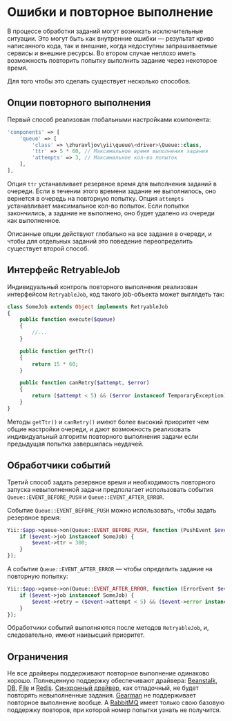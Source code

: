 Ошибки и повторное выполнение
=============================

В процессе обработки заданий могут возникать исключительные ситуации. Это могут быть как внутренние
ошибки — результат криво написанного кода, так и внешние, когда недоступны запрашиваетмые сервисы
и внешние ресурсы. Во втором случае неплохо иметь возможность повторить попытку выполнить задание
через некоторое время. 

Для того чтобы это сделать существует несколько способов.

Опции повторного выполнения
---------------------------

Первый способ реализован глобальными настройками компонента:
 
```php
'components' => [
    'queue' => [
        'class' => \zhuravljov\yii\queue\<driver>\Queue::class,
        'ttr' => 5 * 60, // Максимальное время выполнения задания 
        'attempts' => 3, // Максимальное кол-во попыток
    ],
],
```

Опция `ttr` устанавливает резервное время для выполнения заданий в очереди. Если в течении этого
времени задание не выполнилось, оно вернется в очередь на повторную попытку. Опция `attempts`
устанавливает максимальное кол-во попыток. Если попытки закончились, а задание не выполнено, оно
будет удалено из очереди как выполненное.

Описанные опции действуют глобально на все задания в очереди, и чтобы для отдельных заданий это
поведение переопределить существует второй способ.

Интерфейс RetryableJob
----------------------

Индивидуальный контроль повторного выполнения реализован интерфейсом `RetryableJob`, код такого
job-объекта может выглядеть так:

```php
class SomeJob extends Object implements RetryableJob
{
    public function execute($queue)
    {
        //...
    }

    public function getTtr()
    {
        return 15 * 60;
    }

    public function canRetry($attempt, $error)
    {
        return ($attempt < 5) && ($error instanceof TemporaryException);
    }
}
```

Методы `getTtr()` и `canRetry()` имеют более высокий приоритет чем общие настройки очереди, и дают
возможность реализовать индивидуальный алгоритм повторного выполнения задачи если предыдущая попытка
завершилась неудачей.

Обработчики событий
-------------------

Третий способ задать резервное время и необходимость повторного запуска невыполненной задачи
предполагает использовать события `Queue::EVENT_BEFORE_PUSH` и `Queue::EVENT_AFTER_ERROR`.

Событие `Queue::EVENT_BEFORE_PUSH` можно использовать, чтобы задать резервное время:

```php
Yii::$app->queue->on(Queue::EVENT_BEFORE_PUSH, function (PushEvent $event) {
    if ($event->job instanceof SomeJob) {
        $event->ttr = 300;
    }
});
```

А событие `Queue::EVENT_AFTER_ERROR` — чтобы определить задание на повторную попытку:

```php
Yii::$app->queue->on(Queue::EVENT_AFTER_ERROR, function (ErrorEvent $event) {
    if ($event->job instanceof SomeJob) {
        $event->retry = ($event->attempt < 5) && ($event->error instanceof TemporaryException);
    }
});
```

Обработчики событий выполняются после методов `RetryableJob`, и, следовательно, имеют наивысший
приоритет.

Ограничения
-----------

Не все драйверы поддерживают повторное выполнение одинаково хорошо. Полнеценную поддержку
обеспечивают драйвера: [Beanstalk], [DB], [File] и [Redis]. [Синхронный драйвер], как отладочный,
не будет повторять невыполненные задания. [Gearman] не поддерживает повторное выполнение вообще.
А [RabbitMQ] имеет только свою базовую поддержку повторов, при которой номер попытки узнать
не получится.    

[Beanstalk]: driver-beanstalk.md
[DB]: driver-db.md
[File]: driver-file.md
[Redis]: driver-redis.md
[Синхронный драйвер]: driver-sync.md
[Gearman]: driver-gearman.md
[RabbitMQ]: driver-amqp.md